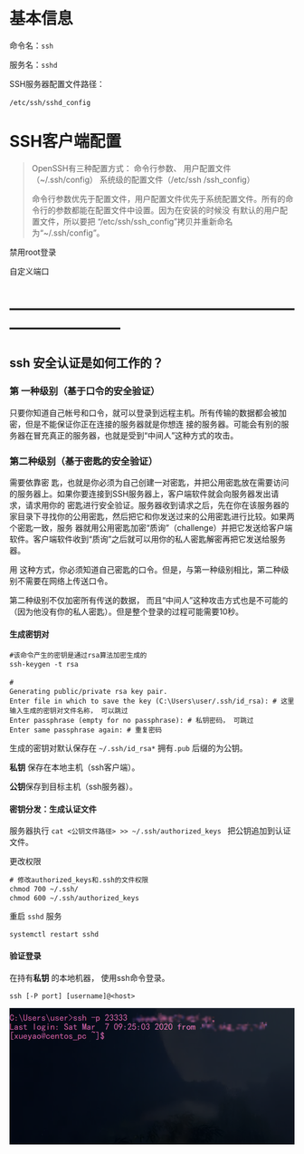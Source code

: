 # 基本信息

命令名：`ssh`

服务名：`sshd`

SSH服务器配置文件路径：

`/etc/ssh/sshd_config`



# SSH客户端配置

> OpenSSH有三种配置方式：
> 命令行参数、
> 用户配置文件（~/.ssh/config）
> 系统级的配置文件（/etc/ssh /ssh_config）
>
> 命令行参数优先于配置文件，用户配置文件优先于系统配置文件。所有的命令行的参数都能在配置文件中设置。因为在安装的时候没 有默认的用户配置文件，所以要把 “/etc/ssh/ssh_config”拷贝并重新命名为“~/.ssh/config”。





禁用root登录

自定义端口

# —————————————————————————

## ssh 安全认证是如何工作的？

### 第 一种级别（基于口令的安全验证）

只要你知道自己帐号和口令，就可以登录到远程主机。所有传输的数据都会被加密，但是不能保证你正在连接的服务器就是你想连 接的服务器。可能会有别的服务器在冒充真正的服务器，也就是受到“中间人”这种方式的攻击。

### 第二种级别（基于密匙的安全验证）

需要依靠密 匙，也就是你必须为自己创建一对密匙，并把公用密匙放在需要访问的服务器上。如果你要连接到SSH服务器上，客户端软件就会向服务器发出请求，请求用你的 密匙进行安全验证。服务器收到请求之后，先在你在该服务器的家目录下寻找你的公用密匙，然后把它和你发送过来的公用密匙进行比较。如果两个密匙一致，服务 器就用公用密匙加密“质询”（challenge）并把它发送给客户端软件。客户端软件收到“质询”之后就可以用你的私人密匙解密再把它发送给服务器。

用 这种方式，你必须知道自己密匙的口令。但是，与第一种级别相比，第二种级别不需要在网络上传送口令。

第二种级别不仅加密所有传送的数据， 而且“中间人”这种攻击方式也是不可能的（因为他没有你的私人密匙）。但是整个登录的过程可能需要10秒。



#### 生成密钥对

```shell
#该命令产生的密钥是通过rsa算法加密生成的
ssh-keygen -t rsa 

# 
Generating public/private rsa key pair.
Enter file in which to save the key (C:\Users\user/.ssh/id_rsa): # 这里输入生成的密钥对文件名称， 可以跳过
Enter passphrase (empty for no passphrase): # 私钥密码， 可跳过
Enter same passphrase again: # 重复密码
```

生成的密钥对默认保存在 `~/.ssh/id_rsa*`  拥有`.pub` 后缀的为公钥。

**私钥** 保存在本地主机（ssh客户端）。

**公钥**保存到目标主机（ssh服务器）。

#### 密钥分发：生成认证文件

服务器执行 `cat <公钥文件路径> >> ~/.ssh/authorized_keys ` 把公钥追加到认证文件。

更改权限

```shell
# 修改authorized_keys和.ssh的文件权限
chmod 700 ~/.ssh/
chmod 600 ~/.ssh/authorized_keys
```

重启 `sshd` 服务
```shell
systemctl restart sshd
```

#### 验证登录

在持有**私钥** 的本地机器， 使用ssh命令登录。

```shell
ssh [-P port] [username]@<host>
```

![1583546363297](images/ssh/1583546363297.png)
